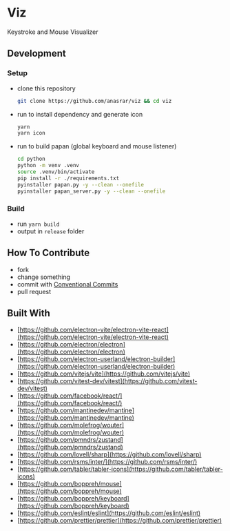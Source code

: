 # Viz

Keystroke and Mouse Visualizer

## Development

### Setup

- clone this repository
  ```bash
  git clone https://github.com/anasrar/viz && cd viz
  ```
- run to install dependency and generate icon
  ```bash
  yarn
  yarn icon
  ```
- run to build papan (global keyboard and mouse listener)
  ```bash
  cd python
  python -m venv .venv
  source .venv/bin/activate
  pip install -r ./requirements.txt
  pyinstaller papan.py -y --clean --onefile
  pyinstaller papan_server.py -y --clean --onefile
  ```

### Build

- run `yarn build`
- output in `release` folder

## How To Contribute

- fork
- change something
- commit with [Conventional Commits](https://www.conventionalcommits.org/en/v1.0.0/)
- pull request

## Built With

- [https://github.com/electron-vite/electron-vite-react](https://github.com/electron-vite/electron-vite-react)
- [https://github.com/electron/electron](https://github.com/electron/electron)
- [https://github.com/electron-userland/electron-builder](https://github.com/electron-userland/electron-builder)
- [https://github.com/vitejs/vite](https://github.com/vitejs/vite)
- [https://github.com/vitest-dev/vitest](https://github.com/vitest-dev/vitest)
- [https://github.com/facebook/react/](https://github.com/facebook/react/)
- [https://github.com/mantinedev/mantine](https://github.com/mantinedev/mantine)
- [https://github.com/molefrog/wouter](https://github.com/molefrog/wouter)
- [https://github.com/pmndrs/zustand](https://github.com/pmndrs/zustand)
- [https://github.com/lovell/sharp](https://github.com/lovell/sharp)
- [https://github.com/rsms/inter/](https://github.com/rsms/inter/)
- [https://github.com/tabler/tabler-icons](https://github.com/tabler/tabler-icons)
- [https://github.com/boppreh/mouse](https://github.com/boppreh/mouse)
- [https://github.com/boppreh/keyboard](https://github.com/boppreh/keyboard)
- [https://github.com/eslint/eslint](https://github.com/eslint/eslint)
- [https://github.com/prettier/prettier](https://github.com/prettier/prettier)
